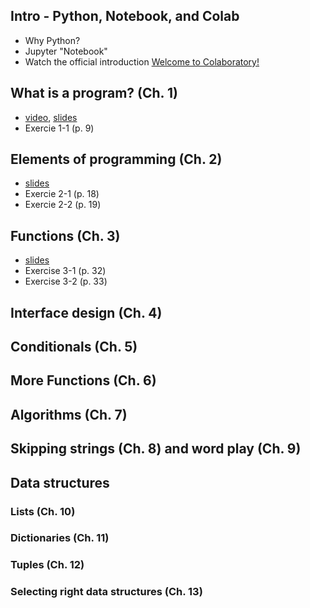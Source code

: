 ## Intro - Python, Notebook, and Colab
* Why Python?
* Jupyter "Notebook"
* Watch the official introduction [Welcome to Colaboratory!](https://colab.research.google.com/notebooks/welcome.ipynb)
  
## What is a program? (Ch. 1)
* [video](http://ok.inu.ac.kr/em/5e7f67e994844), [slides](http://ai.inu.ac.kr/python/1_program.html)
* Exercie 1-1 (p. 9)

## Elements of programming (Ch. 2)
* [slides](http://ai.inu.ac.kr/python/2_elements.html)
* Exercie 2-1 (p. 18)
* Exercie 2-2 (p. 19)


## Functions (Ch. 3)
* [slides](http://ai.inu.ac.kr/python/3_functions.html)
* Exercise 3-1 (p. 32)
* Exercise 3-2 (p. 33)

## Interface design (Ch. 4)


## Conditionals (Ch. 5)


## More Functions (Ch. 6)



## Algorithms (Ch. 7)


## Skipping strings (Ch. 8) and word play (Ch. 9)


## Data structures

### Lists (Ch. 10)
### Dictionaries (Ch. 11)
### Tuples (Ch. 12)
### Selecting right data structures (Ch. 13)
